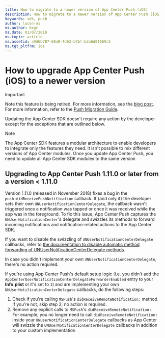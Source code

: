 ```yaml
---
title: How to migrate to a newer version of App Center Push (iOS)
description: How to migrate to a newer version of App Center Push (iOS)
keywords: sdk, push
author: lucen-ms
ms.author: kegr
ms.date: 01/07/2019
ms.topic: article
ms.assetid: a9d6b787-68a0-4d63-b7bf-b3a6d01559c5
ms.tgt_pltfrm: ios
---
```


# How to upgrade App Center Push (iOS) to a newer version
> [!IMPORTANT]
> Note this feature is being retired. For more information, see the [blog post](https://devblogs.microsoft.com/appcenter/app-center-mbaas-retirement/). For more information, refer to the [Push Migration Guide](~/migration/push/index.md).

Updating the App Center SDK doesn't require any action by the developer except for the exceptions that are outlined below.

> [!NOTE]
> The App Center SDK features a modular architecture to enable developers to integrate only the features they need. It isn't possible to mix different versions of App Center modules. Once you update App Center Push, you need to update all App Center SDK modules to the same version.

## Upgrading to App Center Push 1.11.0 or later from a version < 1.11.0

Version 1.11.0 (released in November 2018) fixes a bug in the `push:didReceivePushNotification` callback. If (and only if) the developer sets their own `UNUserNotificationCenterDelegate`, the callback wasn't triggered once a notification was tapped or once it was received while the app was in the foreground. To fix this issue, App Center Push captures the `UNUserNotificationCenter`'s delegate and swizzles its methods to forward incoming notifications and notification-related actions to the App Center SDK.

If you want to disable the swizzling of `UNUserNotificationCenterDelegate` callbacks, refer to [the documentation to disable automatic method forwarding of UNUserNotificationCenterDelegate methods](~/sdk/push/ios.md#user-notification-center-delegate).

In case you didn't implement your own `UNUserNotificationCenterDelegate`, there's no action required.

If you're using App Center Push's default setup logic (i.e. you didn't add the `AppCenterUserNotificationCenterDelegateForwarderEnabled` entry to your **Info.plist** or it's set to `1`) and are implementing your own `UNUserNotificationCenterDelegate` callbacks, do the following steps:

1. Check if you're calling `MSPush`'s `didReceiveRemoteNotification:` method. If you're not, skip step 2; no action is required.
2. Remove any explicit calls to `MSPush`'s `didReceiveRemoteNotification:`. For example, you no longer need to call `didReceiveRemoteNotification:` inside your `UNUserNotificationCenterDelegate` callbacks as App Center will swizzle the `UNUserNotificationCenterDelegate` callbacks in addition to your custom implementation.
